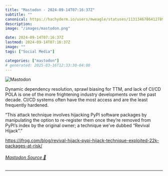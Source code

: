 ```yaml
---
title: "Mastodon - 2024-09-14T07:16:37Z"
subtitle: ""
canonical: https://hachyderm.io/users/mweagle/statuses/113134678641278925
description:
image: "/images/mastodon.png"

date: 2024-09-14T07:16:37Z
lastmod: 2024-09-14T07:16:37Z
image: ""
tags: ["Social Media"]

categories: ["mastodon"]
# generated: 2025-03-16T12:33:30-04:00
---
```

![Mastodon](/images/mastodon.png)

<p>Dynamic dependency resolution, sprawl biasing for TTM, and lack of CI/CD POLA is one of the more frightening industry developments over the past decade. CI/CD systems often have the most access and are the least frequently hardened. </p><p>“This attack technique involves hijacking PyPI software packages by manipulating the option to re-register them once they’re removed from PyPI’s index by the original owner; a technique we’ve dubbed “Revival Hijack”.”</p><p><a href="https://jfrog.com/blog/revival-hijack-pypi-hijack-technique-exploited-22k-packages-at-risk/" target="_blank" rel="nofollow noopener noreferrer" translate="no"><span class="invisible">https://</span><span class="ellipsis">jfrog.com/blog/revival-hijack-</span><span class="invisible">pypi-hijack-technique-exploited-22k-packages-at-risk/</span></a></p>


###### [Mastodon Source 🐘](https://hachyderm.io/@mweagle/113134678641278925)

___
